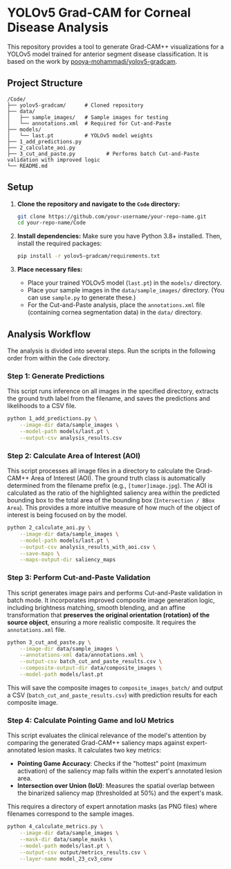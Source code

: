 # YOLOv5 Grad-CAM for Corneal Disease Analysis

This repository provides a tool to generate Grad-CAM++ visualizations for a YOLOv5 model trained for anterior segment disease classification. It is based on the work by [pooya-mohammadi/yolov5-gradcam](https://github.com/pooya-mohammadi/yolov5-gradcam).

## Project Structure

```
/Code/
├── yolov5-gradcam/      # Cloned repository
├── data/
│   ├── sample_images/   # Sample images for testing
│   └── annotations.xml  # Required for Cut-and-Paste
├── models/
│   └── last.pt          # YOLOv5 model weights
├── 1_add_predictions.py
├── 2_calculate_aoi.py
├── 3_cut_and_paste.py          # Performs batch Cut-and-Paste validation with improved logic
└── README.md
```

## Setup

1.  **Clone the repository and navigate to the `Code` directory:**
    ```bash
    git clone https://github.com/your-username/your-repo-name.git
    cd your-repo-name/Code
    ```

2.  **Install dependencies:**
    Make sure you have Python 3.8+ installed. Then, install the required packages:
    ```bash
    pip install -r yolov5-gradcam/requirements.txt
    ```

3.  **Place necessary files:**
    *   Place your trained YOLOv5 model (`last.pt`) in the `models/` directory.
    *   Place your sample images in the `data/sample_images/` directory. (You can use `sample.py` to generate these.)
    *   For the Cut-and-Paste analysis, place the `annotations.xml` file (containing cornea segmentation data) in the `data/` directory.

## Analysis Workflow

The analysis is divided into several steps. Run the scripts in the following order from within the `Code` directory.

### Step 1: Generate Predictions

This script runs inference on all images in the specified directory, extracts the ground truth label from the filename, and saves the predictions and likelihoods to a CSV file.

```bash
python 1_add_predictions.py \
    --image-dir data/sample_images \
    --model-path models/last.pt \
    --output-csv analysis_results.csv
```

### Step 2: Calculate Area of Interest (AOI)

This script processes all image files in a directory to calculate the Grad-CAM++ Area of Interest (AOI). The ground truth class is automatically determined from the filename prefix (e.g., `[tumor]image.jpg`). The AOI is calculated as the ratio of the highlighted saliency area within the predicted bounding box to the total area of the bounding box (`Intersection / BBox Area`). This provides a more intuitive measure of how much of the object of interest is being focused on by the model.

```bash
python 2_calculate_aoi.py \
    --image-dir data/sample_images \
    --model-path models/last.pt \
    --output-csv analysis_results_with_aoi.csv \
    --save-maps \
    --maps-output-dir saliency_maps
```

### Step 3: Perform Cut-and-Paste Validation

This script generates image pairs and performs Cut-and-Paste validation in batch mode. It incorporates improved composite image generation logic, including brightness matching, smooth blending, and an affine transformation that **preserves the original orientation (rotation) of the source object**, ensuring a more realistic composite. It requires the `annotations.xml` file.


```bash
python 3_cut_and_paste.py \
    --image-dir data/sample_images \
    --annotations-xml data/annotations.xml \
    --output-csv batch_cut_and_paste_results.csv \
    --composite-output-dir data/composite_images \
    --model-path models/last.pt
```

This will save the composite images to `composite_images_batch/` and output a CSV (`batch_cut_and_paste_results.csv`) with prediction results for each composite image.


### Step 4: Calculate Pointing Game and IoU Metrics

This script evaluates the clinical relevance of the model's attention by comparing the generated Grad-CAM++ saliency maps against expert-annotated lesion masks. It calculates two key metrics:

*   **Pointing Game Accuracy**: Checks if the "hottest" point (maximum activation) of the saliency map falls within the expert's annotated lesion area.
*   **Intersection over Union (IoU)**: Measures the spatial overlap between the binarized saliency map (thresholded at 50%) and the expert's mask.

This requires a directory of expert annotation masks (as PNG files) where filenames correspond to the sample images.

```bash
python 4_calculate_metrics.py \
    --image-dir data/sample_images \
    --mask-dir data/sample_masks \
    --model-path models/last.pt \
    --output-csv output/metrics_results.csv \
    --layer-name model_23_cv3_conv
```


